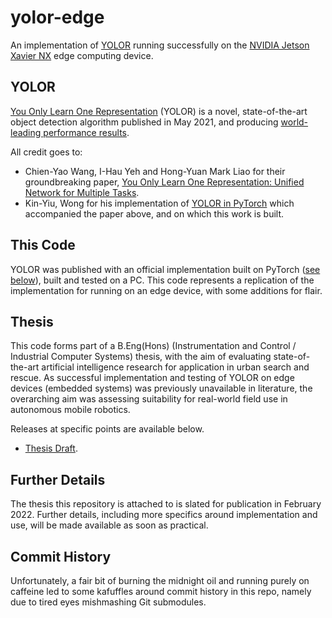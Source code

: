 # yolor-edge

An implementation of [YOLOR](https://github.com/WongKinYiu/yolor) running successfully on the [NVIDIA Jetson Xavier NX](https://developer.nvidia.com/embedded/jetson-xavier-nx-devkit) edge computing device.

## YOLOR

[You Only Learn One Representation](https://arxiv.org/abs/2105.04206) (YOLOR) is a novel, state-of-the-art object detection algorithm published in May 2021, and producing [world-leading performance results](https://paperswithcode.com/sota/real-time-object-detection-on-coco).

All credit goes to:
- Chien-Yao Wang, I-Hau Yeh and Hong-Yuan Mark Liao for their groundbreaking paper, [You Only Learn One Representation: Unified Network for Multiple Tasks](https://arxiv.org/abs/2105.04206).
- Kin-Yiu, Wong for his implementation of [YOLOR in PyTorch](https://github.com/WongKinYiu/yolor) which accompanied the paper above, and on which this work is built.

## This Code

YOLOR was published with an official implementation built on PyTorch ([see below](##YOLOR)), built and tested on a PC. This code represents a replication of the implementation for running on an edge device, with some additions for flair.

## Thesis

This code forms part of a B.Eng(Hons) (Instrumentation and Control / Industrial Computer Systems) thesis, with the aim of evaluating state-of-the-art artificial intelligence research for application in urban search and rescue. As successful implementation and testing of YOLOR on edge devices (embedded systems) was previously unavailable in literature, the overarching aim was assessing suitability for real-world field use in autonomous mobile robotics.

Releases at specific points are available below.

- [Thesis Draft](https://github.com/ewth/yolor-edge/releases/tag/thesis-draft).

## Further Details

The thesis this repository is attached to is slated for publication in February 2022. Further details, including more specifics around implementation and use, will be made available as soon as practical.

## Commit History

Unfortunately, a fair bit of burning the midnight oil and running purely on caffeine led to some kafuffles around commit history in this repo, namely due to tired eyes mishmashing Git submodules.
